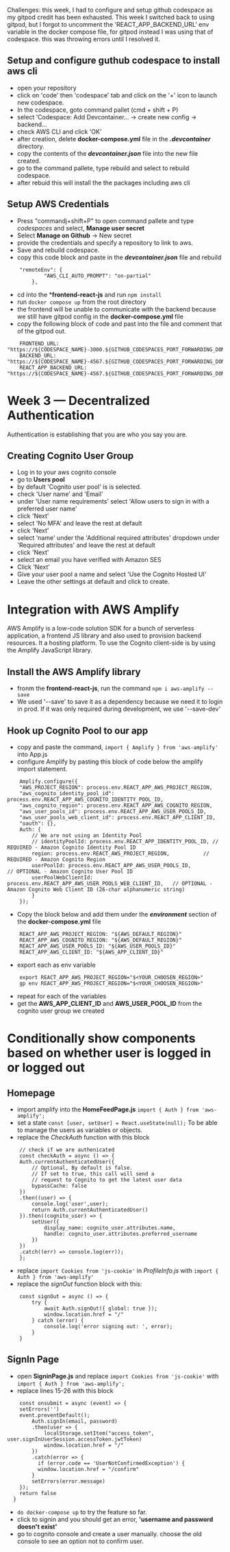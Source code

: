 Challenges:
this week, I had to configure and setup github codespace as my gitpod credit has been exhausted.
This week I switched back to using gitpod, but I forgot to uncomment the 'REACT_APP_BACKEND_URL' env variable in the docker compose file, for gitpod instead I was using that of codespace. this was throwing errors until I resolved it.

## Setup and configure guthub codespace to install aws cli
- open your repository
- click on 'code' then 'codespace' tab and click on the '+' icon to launch new codespace.
- In the codespace, goto command pallet (cmd + shift + P)
- select 'Codespace: Add Devcontainer... -> create new config -> backend...
- check AWS CLI and click 'OK'
- after creation, delete **docker-compose.yml** file in the ***.devcontainer*** directory.
- copy the contents of the ***devcontainer.json*** file into the new file created.
- go to the command pallete, type rebuild and select to rebuild codespace.
- after rebuid this will install the the packages including aws cli

## Setup AWS Credentials
- Press "commandj+shift+P" to open command pallete and type *codespaces* and select, **Manage user secret**
- Select **Manage on Github** -> New secret
- provide the credentials and specify a repository to link to aws.
- Save and rebuild codespace.
- copy this code block and paste in the ***devcontainer.json*** file and rebuild
```
    "remoteEnv": {
            "AWS_CLI_AUTO_PROMPT": "on-partial"
        },
```
- cd into the ***frontend-react-js** and run `npm install`
- run `docker compose up` from the root directory
- the frontend will be unable to communicate with the backend because we still have gitpod config in the **docker-compose.yml** file
- copy the following block of code and past into the file and comment that of the gitpod out.
```
    FRONTEND_URL: "https://${CODESPACE_NAME}-3000.${GITHUB_CODESPACES_PORT_FORWARDING_DOMAIN}"
    BACKEND_URL: "https://${CODESPACE_NAME}-4567.${GITHUB_CODESPACES_PORT_FORWARDING_DOMAIN}"
    REACT_APP_BACKEND_URL: "https://${CODESPACE_NAME}-4567.${GITHUB_CODESPACES_PORT_FORWARDING_DOMAIN}"
```


# Week 3 — Decentralized Authentication
Authentication is establishing that you are who you say you are.

## Creating Cognito User Group 
- Log in to your aws cognito console
- go to **Users pool**
- by default 'Cognito user pool' is is selected.
- check 'User name' and 'Email' 
- under 'User name requirements' select 'Allow users to sign in with a preferred user name'
- click 'Next'
- select 'No MFA' and leave the rest at default
- click 'Next'
- select 'name' under the 'Additional required attributes' dropdown under 'Required attributes' and leave the rest at default
- click 'Next' 
- select an email you have verified with Amazon SES
- Click 'Next' 
- Give your user pool a name and select 'Use the Cognito Hosted UI'
- Leave the other settings at default and click to create.

# Integration with AWS Amplify
AWS Amplify is a low-code solution SDK for a bunch of serverless application, a frontend JS library and also used to provision backend resources. It a hosting platform. To use the Cognito client-side is by using the Amplify JavaScript library.

## Install the AWS Amplify library
- fronm the **frontend-react-js**, run the command `npm i aws-amplify --save`
- We used '--save' to save it as a dependency because we need it to login in prod. If it was only required during development, we use '--save-dev'

## Hook up Cognito Pool to our app
- copy and paste the command, `import { Amplify } from 'aws-amplify'` into App.js
- configure Amplify by pasting this block of code below the amplify import statement.
```
    Amplify.configure({
    "AWS_PROJECT_REGION": process.env.REACT_APP_AWS_PROJECT_REGION,
    "aws_cognito_identity_pool_id": process.env.REACT_APP_AWS_COGNITO_IDENTITY_POOL_ID,
    "aws_cognito_region": process.env.REACT_APP_AWS_COGNITO_REGION,
    "aws_user_pools_id": process.env.REACT_APP_AWS_USER_POOLS_ID,
    "aws_user_pools_web_client_id": process.env.REACT_APP_CLIENT_ID,
    "oauth": {},
    Auth: {
        // We are not using an Identity Pool
        // identityPoolId: process.env.REACT_APP_IDENTITY_POOL_ID, // REQUIRED - Amazon Cognito Identity Pool ID
        region: process.env.REACT_AWS_PROJECT_REGION,           // REQUIRED - Amazon Cognito Region
        userPoolId: process.env.REACT_APP_AWS_USER_POOLS_ID,         // OPTIONAL - Amazon Cognito User Pool ID
        userPoolWebClientId: process.env.REACT_APP_AWS_USER_POOLS_WEB_CLIENT_ID,   // OPTIONAL - Amazon Cognito Web Client ID (26-char alphanumeric string)
        }
    });
```
- Copy the block below and add them under the ***environment*** section of the **docker-compose.yml** file
```
    REACT_APP_AWS_PROJECT_REGION: "${AWS_DEFAULT_REGION}"
    REACT_APP_AWS_COGNITO_REGION: "${AWS_DEFAULT_REGION}"
    REACT_APP_AWS_USER_POOLS_ID: "${AWS_USER_POOLS_ID}"
    REACT_APP_AWS_CLIENT_ID: "${AWS_APP_CLIENT_ID}"
```
- export each as env variable
```
    export REACT_APP_AWS_PROJECT_REGION="$<YOUR_CHOOSEN_REGION>"
    gp env REACT_APP_AWS_PROJECT_REGION="$<YOUR_CHOOSEN_REGION>"

```
- repeat for each of the variables
- get the **AWS_APP_CLIENT_ID** and **AWS_USER_POOL_ID** from the cognito user group we created

# Conditionally show components based on whether user is logged in or logged out
## Homepage
- import amplify into the **HomeFeedPage.js** `import { Auth } from 'aws-amplify';`
- set a state `const [user, setUser] = React.useState(null);` To be able to manage the users as variables or objects.
- replace the *CheckAuth* function with this block
```
    // check if we are authenicated
    const checkAuth = async () => {
    Auth.currentAuthenticatedUser({
        // Optional, By default is false. 
        // If set to true, this call will send a 
        // request to Cognito to get the latest user data
        bypassCache: false 
    })
    .then((user) => {
        console.log('user',user);
        return Auth.currentAuthenticatedUser()
    }).then((cognito_user) => {
        setUser({
            display_name: cognito_user.attributes.name,
            handle: cognito_user.attributes.preferred_username
        })
    })
    .catch((err) => console.log(err));
    };
```

- replace `import Cookies from 'js-cookie'` in *ProfileInfo.js* with `import { Auth } from 'aws-amplify'`
- replace the *signOut* function block with this:
```
    const signOut = async () => {
        try {
            await Auth.signOut({ global: true });
            window.location.href = "/"
        } catch (error) {
            console.log('error signing out: ', error);
        }
    }
```

## SignIn Page
- open **SigninPage.js** and replace `import Cookies from 'js-cookie'` with `import { Auth } from 'aws-amplify';`
- replace lines 15-26 with this block
```
    const onsubmit = async (event) => {
    setErrors('')
    event.preventDefault(); 
        Auth.signIn(email, password)
        .then(user => {
            localStorage.setItem("access_token", user.signInUserSession.accessToken.jwtToken)
            window.location.href = "/"
        })
        .catch(error => {
          if (error.code == 'UserNotConfirmedException') {
          window.location.href = "/confirm"
        }
        setErrors(error.message)
    });
    return false
  }
```
- `do docker-compose up` to try the feature so far.
- click to signin and you should get an error, **'username and password doesn't exist'**
- go to cognito console and create a user manually. choose the old console to see an option not to confirm user.
